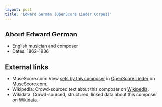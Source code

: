 ```yaml
---
layout: post
title: 'Edward German (OpenScore Lieder Corpus)'
---
```


## About Edward German

- English musician and composer
- Dates: 1862–1936

## External links

- MuseScore.com: View [sets by this composer] in [OpenScore Lieder] on MuseScore.com.
- Wikipedia: Crowd-sourced text about this composer on [Wikipedia].
- Wikidata: Crowd-sourced, structured, linked data about this composer on [Wikidata].

[Wikipedia]: https://en.wikipedia.org/wiki/Edward_German
[Wikidata]: https://www.wikidata.org/wiki/Q2355124
[sets by this composer]: https://musescore.com/openscore-lieder-corpus/sets?order=title&text=German,+Edward
[OpenScore Lieder]: https://musescore.com/openscore-lieder-corpus

